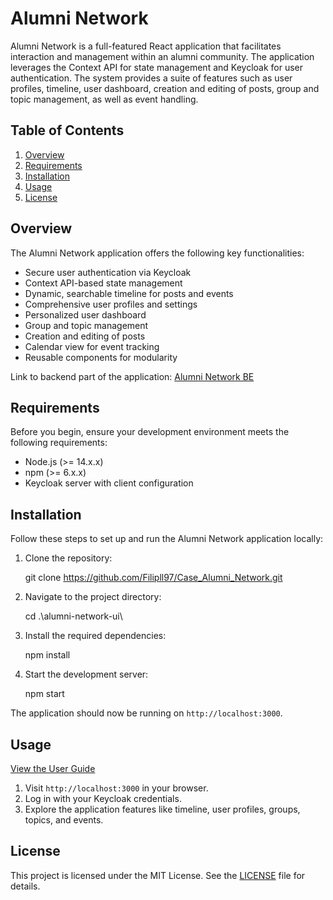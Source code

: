 # Alumni Network

Alumni Network is a full-featured React application that facilitates interaction and management within an alumni community. The application leverages the Context API for state management and Keycloak for user authentication. The system provides a suite of features such as user profiles, timeline, user dashboard, creation and editing of posts, group and topic management, as well as event handling.

## Table of Contents

1. [Overview](#overview)
2. [Requirements](#requirements)
3. [Installation](#installation)
4. [Usage](#usage)
5. [License](#license)


## Overview
The Alumni Network application offers the following key functionalities:

- Secure user authentication via Keycloak
- Context API-based state management
- Dynamic, searchable timeline for posts and events
- Comprehensive user profiles and settings
- Personalized user dashboard
- Group and topic management
- Creation and editing of posts
- Calendar view for event tracking
- Reusable components for modularity

Link to backend part of the application: [Alumni Network BE](https://github.com/TintinPetersson/AlumniNetworkAPI)
## Requirements
Before you begin, ensure your development environment meets the following requirements:

- Node.js (>= 14.x.x)
- npm (>= 6.x.x)
- Keycloak server with client configuration

## Installation
Follow these steps to set up and run the Alumni Network application locally:

1. Clone the repository:

    git clone https://github.com/Filipll97/Case_Alumni_Network.git

2. Navigate to the project directory:

    cd .\alumni-network-ui\

3. Install the required dependencies:

    npm install

4. Start the development server:

    npm start

The application should now be running on `http://localhost:3000`.

## Usage

[View the User Guide](USER_GUIDE.md)

1. Visit `http://localhost:3000` in your browser.
2. Log in with your Keycloak credentials.
3. Explore the application features like timeline, user profiles, groups, topics, and events.

## License

This project is licensed under the MIT License. See the [LICENSE](LICENSE) file for details.
